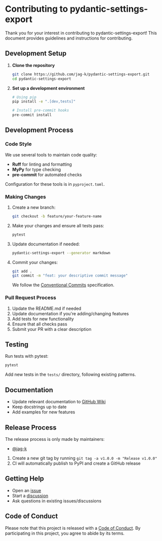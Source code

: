 # Contributing to pydantic-settings-export

Thank you for your interest in contributing to pydantic-settings-export!
This document provides guidelines and instructions for contributing.

## Development Setup

1. **Clone the repository**
   ```bash
   git clone https://github.com/jag-k/pydantic-settings-export.git
   cd pydantic-settings-export
   ```

2. **Set up a development environment**
   ```bash
   # Using pip
   pip install -e ".[dev,tests]"

   # Install pre-commit hooks
   pre-commit install
   ```

## Development Process

### Code Style

We use several tools to maintain code quality:

- **Ruff** for linting and formatting
- **MyPy** for type checking
- **pre-commit** for automated checks

Configuration for these tools is in `pyproject.toml`.

### Making Changes

1. Create a new branch:
   ```bash
   git checkout -b feature/your-feature-name
   ```

2. Make your changes and ensure all tests pass:
   ```bash
   pytest
   ```

3. Update documentation if needed:
   ```bash
   pydantic-settings-export --generator markdown
   ```

4. Commit your changes:
   ```bash
   git add .
   git commit -m "feat: your descriptive commit message"
   ```

   We follow the [Conventional Commits](https://www.conventionalcommits.org/) specification.

### Pull Request Process

1. Update the README.md if needed
2. Update documentation if you're adding/changing features
3. Add tests for new functionality
4. Ensure that all checks pass
5. Submit your PR with a clear description

## Testing

Run tests with pytest:
```bash
pytest
```

Add new tests in the `tests/` directory, following existing patterns.

## Documentation

- Update relevant documentation to [GitHub Wiki](https://github.com/jag-k/pydantic-settings-export/wiki)
- Keep docstrings up to date
- Add examples for new features

## Release Process

The release process is only made by maintainers:
 - [@jag-k](https://github.com/jag-k)

1. Create a new git tag by running `git tag -a v1.0.0 -m "Release v1.0.0"`
2. CI will automatically publish to PyPI and create a GitHub release

## Getting Help

- Open an [issue](https://github.com/jag-k/pydantic-settings-export/issues)
- Start a [discussion](https://github.com/jag-k/pydantic-settings-export/discussions)
- Ask questions in existing issues/discussions

## Code of Conduct

Please note that this project is released with a [Code of Conduct](CODE_OF_CONDUCT.md).
By participating in this project, you agree to abide by its terms.
